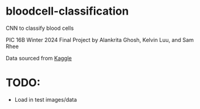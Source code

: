 # bloodcell-classification

CNN to classify blood cells

PIC 16B Winter 2024 Final Project by Alankrita Ghosh, Kelvin Luu, and Sam Rhee

Data sourced from [Kaggle](https://www.kaggle.com/datasets/paultimothymooney/blood-cells)

# TODO:
- Load in test images/data
